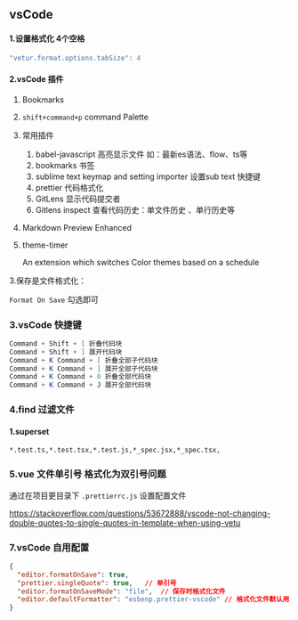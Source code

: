 ## vsCode

#### 1.设置格式化 4个空格

```javascript
"vetur.format.options.tabSize": 4 
```

#### 2.vsCode 插件

1. Bookmarks

2. `shift+command+p`   command Palette

3. 常用插件

   1. babel-javascript 高亮显示文件 如：最新es语法、flow、ts等
   2. bookmarks 书签
   3. sublime text keymap and setting importer 设置sub text 快捷键
   4. prettier 代码格式化
   5. GitLens 显示代码提交者
   6. Gitlens inspect 查看代码历史：单文件历史 、单行历史等

4. Markdown Preview Enhanced

5. theme-timer 

   An extension which switches Color themes based on a schedule

3.保存是文件格式化：

`Format On Save`  勾选即可 

### 3.vsCode 快捷键

```mathematica
Command + Shift + [ 折叠代码块
Command + Shift + ] 展开代码块
Command + K Command + [ 折叠全部子代码块
Command + K Command + ] 展开全部子代码块
Command + K Command + 0 折叠全部代码块
Command + K Command + J 展开全部代码块
```

### 4.find 过滤文件

#### 1.superset

`*.test.ts,*.test.tsx,*.test.js,*_spec.jsx,*_spec.tsx,`

### 5.vue 文件单引号 格式化为双引号问题

通过在项目更目录下 `.prettierrc.js` 设置配置文件

https://stackoverflow.com/questions/53672888/vscode-not-changing-double-quotes-to-single-quotes-in-template-when-using-vetu



### 7.vsCode 自用配置

```json
{
  "editor.formatOnSave": true,
  "prettier.singleQuote": true,   // 单引号
  "editor.formatOnSaveMode": "file",  // 保存时格式化文件
  "editor.defaultFormatter": "esbenp.prettier-vscode" // 格式化文件默认用prettier插件
}

```

